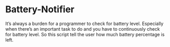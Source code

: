 # Battery-Notifier

It’s always a burden for a programmer to check for battery level. Especially when there’s an important task to do and you have to continuously check for battery level. So this script tell the user how much battery percentage is left.
